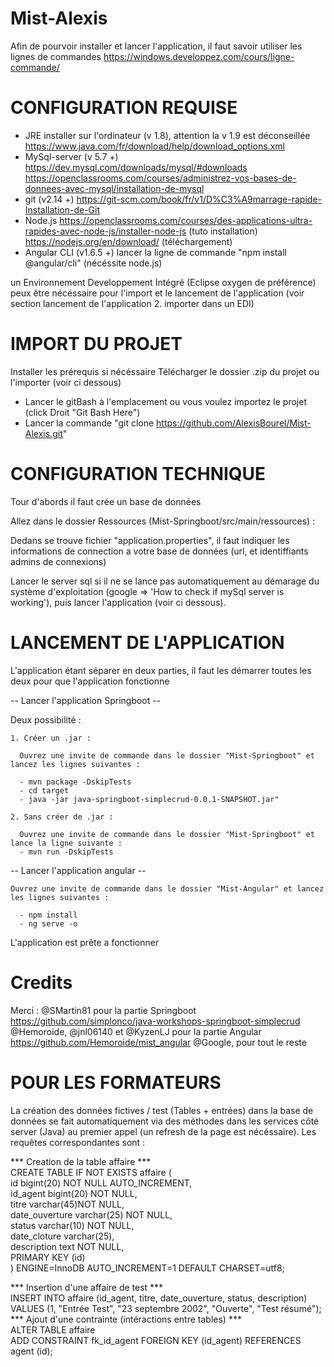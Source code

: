 # Mist-Alexis

Afin de pourvoir installer et lancer l'application, il faut savoir utiliser les lignes de commandes
https://windows.developpez.com/cours/ligne-commande/




# CONFIGURATION REQUISE 

- JRE installer sur l'ordinateur (v 1.8), attention la v 1.9 est déconseillée
https://www.java.com/fr/download/help/download_options.xml
- MySql-server (v 5.7 +)
https://dev.mysql.com/downloads/mysql/#downloads
https://openclassrooms.com/courses/administrez-vos-bases-de-donnees-avec-mysql/installation-de-mysql
- git (v2.14 +) 
https://git-scm.com/book/fr/v1/D%C3%A9marrage-rapide-Installation-de-Git
- Node.js 
https://openclassrooms.com/courses/des-applications-ultra-rapides-avec-node-js/installer-node-js (tuto installation)
https://nodejs.org/en/download/ (téléchargement)
- Angular CLI (v1.6.5 +)
lancer la ligne de commande "npm install @angular/cli" (nécéssite node.js)
 
un Environnement Developpement Intégré (Eclipse oxygen de préférence) peux être nécéssaire pour l'import et le lancement de l'application (voir section lancement de l'application 2. importer dans un EDI)




# IMPORT DU PROJET

Installer les prérequis si nécéssaire
Télécharger le dossier .zip du projet 
ou l'importer (voir ci dessous)
 - Lancer le gitBash à l'emplacement ou vous voulez importez le projet (click Droit "Git Bash Here")
 - Lancer la commande "git clone https://github.com/AlexisBourel/Mist-Alexis.git"
 
 
 
 
# CONFIGURATION TECHNIQUE 

Tour d'abords il faut crée un base de données

Allez dans le dossier Ressources (Mist-Springboot/src/main/ressources) : 

Dedans se trouve fichier "application.properties", il faut indiquer les informations de connection a votre base de données (url, et identiffiants admins de connexions)

Lancer le server sql si il ne se lance pas automatiquement au démarage du système d'exploitation (google => 'How to check if mySql server is working'), puis lancer l'application (voir ci dessous). 

# LANCEMENT DE L'APPLICATION 

L'application étant séparer en deux parties, il faut les démarrer toutes les deux pour que l'application fonctionne

-- Lancer l'application Springboot --
 
 Deux possibilité :
  
    1. Créer un .jar : 
    
      Ouvrez une invite de commande dans le dossier "Mist-Springboot" et lancez les lignes suivantes :
      
      - mvn package -DskipTests
      - cd target
      - java -jar java-springboot-simplecrud-0.0.1-SNAPSHOT.jar"
      
    2. Sans créer de .jar :
    
      Ouvrez une invite de commande dans le dossier "Mist-Springboot" et lance la ligne suivante :
      - mvn run -DskipTests

-- Lancer l'application angular --

    Ouvrez une invite de commande dans le dossier "Mist-Angular" et lancez les lignes suivantes :
      
      - npm install
      - ng serve -o

L'application est prête a fonctionner 

# Credits 

Merci :
@SMartin81 pour la partie Springboot
https://github.com/simplonco/java-workshops-springboot-simplecrud
@Hemoroide, @jnl06140 et @KyzenLJ pour la partie Angular
https://github.com/Hemoroide/mist_angular
@Google, pour tout le reste

# POUR LES FORMATEURS 
La création des données fictives / test (Tables + entrées) dans la base de données se fait automatiquement via des méthodes dans les services côté server (Java) au premier appel (un refresh de la page est nécéssaire).
Les requêtes correspondantes sont : 
  
*** Creation de la table affaire ***  
CREATE TABLE IF NOT EXISTS affaire (  
    id bigint(20) NOT NULL AUTO_INCREMENT,   
    id_agent bigint(20) NOT NULL,  
    titre varchar(45)NOT NULL,  
    date_ouverture varchar(25) NOT NULL,  
    status varchar(10) NOT NULL,  
    date_cloture varchar(25),  
    description text NOT NULL,  
	PRIMARY KEY (id)  
)   ENGINE=InnoDB AUTO_INCREMENT=1 DEFAULT CHARSET=utf8;  
  
*** Insertion d'une affaire de test ***  
INSERT INTO affaire (id_agent, titre, date_ouverture, status, description)  
VALUES (1, "Entrée Test", "23 septembre 2002", "Ouverte", "Test résumé");  
*** Ajout d'une contrainte (intéractions entre tables) ***  
ALTER TABLE affaire  
  ADD CONSTRAINT fk_id_agent FOREIGN KEY (id_agent) REFERENCES agent (id);  






